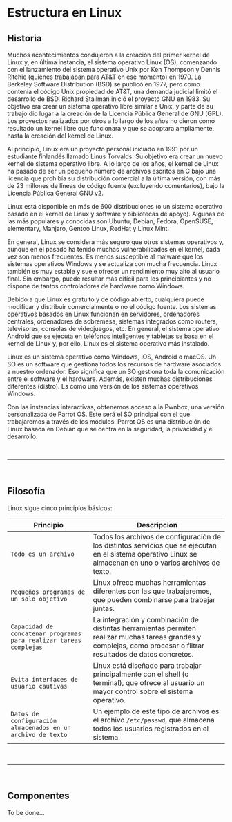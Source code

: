 # Estructura en Linux

## Historia

Muchos acontecimientos condujeron a la creación del primer kernel de Linux y, en última instancia, el sistema operativo Linux (OS), comenzando con el lanzamiento del sistema operativo Unix por Ken Thompson y Dennis Ritchie (quienes trabajaban para AT&T en ese momento) en 1970. La Berkeley Software Distribution (BSD) se publicó en 1977, pero como contenía el código Unix propiedad de AT&T, una demanda judicial limitó el desarrollo de BSD. Richard Stallman inició el proyecto GNU en 1983. Su objetivo era crear un sistema operativo libre similar a Unix, y parte de su trabajo dio lugar a la creación de la Licencia Pública General de GNU (GPL). Los proyectos realizados por otros a lo largo de los años no dieron como resultado un kernel libre que funcionara y que se adoptara ampliamente, hasta la creación del kernel de Linux.

Al principio, Linux era un proyecto personal iniciado en 1991 por un estudiante finlandés llamado Linus Torvalds. Su objetivo era crear un nuevo kernel de sistema operativo libre. A lo largo de los años, el kernel de Linux ha pasado de ser un pequeño número de archivos escritos en C bajo una licencia que prohibía su distribución comercial a la última versión, con más de 23 millones de líneas de código fuente (excluyendo comentarios), bajo la Licencia Pública General GNU v2.

Linux está disponible en más de 600 distribuciones (o un sistema operativo basado en el kernel de Linux y software y bibliotecas de apoyo). Algunas de las más populares y conocidas son Ubuntu, Debian, Fedora, OpenSUSE, elementary, Manjaro, Gentoo Linux, RedHat y Linux Mint.

En general, Linux se considera más seguro que otros sistemas operativos y, aunque en el pasado ha tenido muchas vulnerabilidades en el kernel, cada vez son menos frecuentes. Es menos susceptible al malware que los sistemas operativos Windows y se actualiza con mucha frecuencia. Linux también es muy estable y suele ofrecer un rendimiento muy alto al usuario final. Sin embargo, puede resultar más difícil para los principiantes y no dispone de tantos controladores de hardware como Windows.

Debido a que Linux es gratuito y de código abierto, cualquiera puede modificar y distribuir comercialmente o no el código fuente. Los sistemas operativos basados en Linux funcionan en servidores, ordenadores centrales, ordenadores de sobremesa, sistemas integrados como routers, televisores, consolas de videojuegos, etc. En general, el sistema operativo Android que se ejecuta en teléfonos inteligentes y tabletas se basa en el kernel de Linux y, por ello, Linux es el sistema operativo más instalado.

Linux es un sistema operativo como Windows, iOS, Android o macOS. Un SO es un software que gestiona todos los recursos de hardware asociados a nuestro ordenador. Eso significa que un SO gestiona toda la comunicación entre el software y el hardware. Además, existen muchas distribuciones diferentes (distro). Es como una versión de los sistemas operativos Windows.

Con las instancias interactivas, obtenemos acceso a la Pwnbox, una versión personalizada de Parrot OS. Este será el SO principal con el que trabajaremos a través de los módulos. Parrot OS es una distribución de Linux basada en Debian que se centra en la seguridad, la privacidad y el desarrollo.

&nbsp;

---

&nbsp;

## Filosofía

Linux sigue cinco principios básicos:

<table>
<thead>
<tr>
<th><strong>Principio</strong></th>
<th><strong>Descripcion</strong></th>
</tr>
</thead>
<tbody>
<tr>
<td><code>Todo es un archivo</code></td>
<td>Todos los archivos de configuración de los distintos servicios que se ejecutan en el sistema operativo Linux se almacenan en uno o varios archivos de texto.</td>
</tr>
<tr>
<td><code>Peque&ntilde;os programas de un solo objetivo</code></td>
<td>Linux ofrece muchas herramientas diferentes con las que trabajaremos, que pueden combinarse para trabajar juntas.</td>
</tr>
<tr>
<td><code>Capacidad de concatenar programas para realizar tareas complejas</code></td>
<td>La integración y combinación de distintas herramientas permiten realizar muchas tareas grandes y complejas, como procesar o filtrar resultados de datos concretos.</td>
</tr>
<tr>
<td><code>Evita interfaces de usuario cautivas</code></td>
<td>Linux está dise&ntilde;ado para trabajar principalmente con el shell (o terminal), que ofrece al usuario un mayor control sobre el sistema operativo.</td>
</tr>
<tr>
<td><code>Datos de configuración almacenados en un archivo de texto</code></td>
<td>Un ejemplo de este tipo de archivos es el archivo <code>/etc/passwd</code>, que almacena todos los usuarios registrados en el sistema.</td>
</tr>
</tbody>
</table>

&nbsp;

---

&nbsp;

## Componentes

To be done...